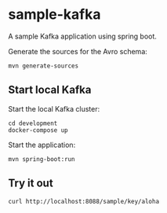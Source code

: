 # sample-kafka

A sample Kafka application using spring boot.

Generate the sources for the Avro schema:

```shell
mvn generate-sources
```

## Start local Kafka

Start the local Kafka cluster:

```shell
cd development
docker-compose up
```

Start the application:

```shell
mvn spring-boot:run
```

## Try it out

```shell
curl http://localhost:8088/sample/key/aloha
```
